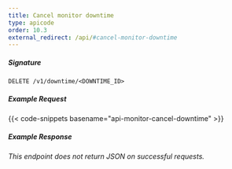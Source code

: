 ```yaml
---
title: Cancel monitor downtime
type: apicode
order: 10.3
external_redirect: /api/#cancel-monitor-downtime
---
```


##### Signature
`DELETE /v1/downtime/<DOWNTIME_ID>`
##### Example Request
{{< code-snippets basename="api-monitor-cancel-downtime" >}}
##### Example Response
*This endpoint does not return JSON on successful requests.*
